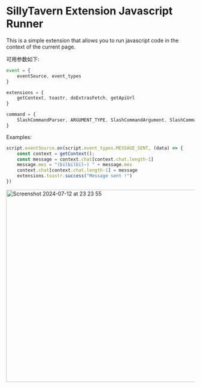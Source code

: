 # SillyTavern Extension Javascript Runner

This is a simple extension that allows you to run javascript code in the context of the current page.

可用参数如下:
```javascript
event = {
    eventSource, event_types
}

extensions = {
    getContext, toastr, doExtrasFetch, getApiUrl
}

command = {
    SlashCommandParser, ARGUMENT_TYPE, SlashCommandArgument, SlashCommandNamedArgument
}
```

Examples:
```javascript
script.eventSource.on(script.event_types.MESSAGE_SENT, (data) => {
    const context = getContext();
    const message = context.chat[context.chat.length-1]
    message.mes = "(bilbilbil~) " + message.mes
    context.chat[context.chat.length-1] = message
    extensions.toastr.success("Message sent !")
})
```

<img width="513" alt="Screenshot 2024-07-12 at 23 23 55" src="https://github.com/user-attachments/assets/54fbdfe7-a111-4571-8eb5-e58deb78d547">
